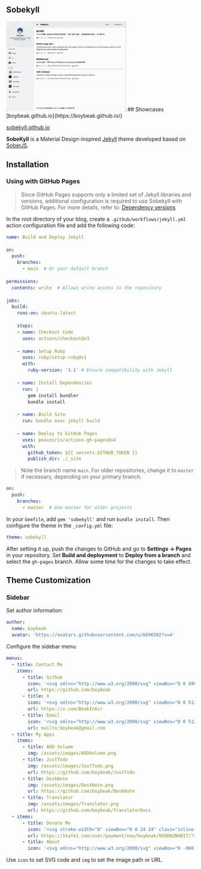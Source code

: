 ## Sobekyll
<img src="./preview.png" width="320">
## Showcases
[boybeak.github.io](https://boybeak.github.io/)

[sobekyll.github.io](https://sobekyll.github.io/)

**SobeKyll** is a Material Design-inspired [Jekyll](https://jekyllrb.com/) theme developed based on [SoberJS](https://soberjs.com/).

## Installation
### Using with GitHub Pages

> Since GitHub Pages supports only a limited set of Jekyll libraries and versions, additional configuration is required to use Sobekyll with GitHub Pages. For more details, refer to: [Dependency versions](https://pages.github.com/versions/)

In the root directory of your blog, create a `.github/workflows/jekyll.yml` action configuration file and add the following code:

```yml
name: Build and Deploy Jekyll

on:
  push:
    branches:
      - main  # Or your default branch

permissions:
  contents: write  # Allows write access to the repository

jobs:
  build:
    runs-on: ubuntu-latest

    steps:
    - name: Checkout Code
      uses: actions/checkout@v3

    - name: Setup Ruby
      uses: ruby/setup-ruby@v1
      with:
        ruby-version: '3.1' # Ensure compatibility with Jekyll

    - name: Install Dependencies
      run: |
        gem install bundler
        bundle install

    - name: Build Site
      run: bundle exec jekyll build

    - name: Deploy to GitHub Pages
      uses: peaceiris/actions-gh-pages@v4
      with:
        github_token: ${{ secrets.GITHUB_TOKEN }}
        publish_dir: ./_site
```

> Note the branch name `main`. For older repositories, change it to `master` if necessary, depending on your primary branch.

```yml
on:
  push:
    branches:
      - master  # Use master for older projects
```

In your `Gemfile`, add `gem 'sobekyll'` and run `bundle install`. Then configure the theme in the `_config.yml` file:

```yml
theme: sobekyll
```

After setting it up, push the changes to GitHub and go to **Settings -> Pages** in your repository. Set **Build and deployment** to **Deploy from a branch** and select the `gh-pages` branch. Allow some time for the changes to take effect.

## Theme Customization

### Sidebar
Set author information:
```yml
author: 
  name: boybeak
  avatar: 'https://avatars.githubusercontent.com/u/6696502?v=4'
```

Configure the sidebar menu:
```yml
menus:
  - title: Contact Me
    items:
      - title: Github
        icon: '<svg xmlns="http://www.w3.org/2000/svg" viewBox="0 0 496 512"><!--! Font Awesome Free 6.6.0 by @fontawesome --><path d="..."/></svg>'
        url: https://github.com/boybeak
      - title: X
        icon: '<svg xmlns="http://www.w3.org/2000/svg" viewBox="0 0 512 512"><!--! Font Awesome Free 6.6.0 --><path d="..."/></svg>'
        url: https://x.com/BeakInAir
      - title: Email
        icon: '<svg xmlns="http://www.w3.org/2000/svg" viewBox="0 0 512 512"><!--! Font Awesome Free 6.6.0 --><path d="..."/></svg>'
        url: mailto:boybeak@gmail.com
  - title: My Apps
    items:
      - title: AOD Volume
        img: /assets/images/AODVolume.png
      - title: JustTodo
        img: /assets/images/JustTodo.png
        url: https://github.com/boybeak/JustTodo
      - title: DeskNote
        img: /assets/images/DeskNote.png
        url: https://github.com/boybeak/DeskNote
      - title: Translator
        img: /assets/images/Translator.png
        url: https://github.com/boybeak/TranslatorDocs
  - items:
      - title: Donate Me
        icon: '<svg stroke-width="0" viewBox="0 0 24 24" class="inline-block text-primary" height="1em" width="1em" xmlns="http://www.w3.org/2000/svg"><path d="..."/></svg>'
        url: https://1kafei.com/user/payment/new/boybeak/069DN2BH0I7/?referrer=/boybeak/
      - title: About
        icon: '<svg xmlns="http://www.w3.org/2000/svg" viewBox="0 -960 960 960"><path d="..."/></svg>'
```

Use `icon` to set SVG code and `img` to set the image path or URL.